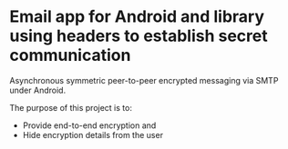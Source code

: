 # Email app for Android and library using headers to establish secret communication

Asynchronous symmetric peer-to-peer encrypted messaging via SMTP under Android.


The purpose of this project is to:

- Provide end-to-end encryption and
- Hide encryption details from the user

